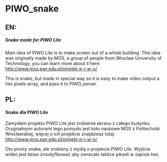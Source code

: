 # PIWO_snake
## EN:
##### Snake made for PIWO Lite
Main idea of PIWO Lite is to make screen out of a whole building. This idea was originally made by MOS, a group of people from Wroclaw University of Technology, you can learn more about it here:
http://www.mos.pwr.edu.pl/projekt-p-i-w-o/

This is snake, but made in special way so it is easy to make video output a hex pixels array, and pass it to PIWO_server.

## PL:
#### Snake dla PIWO Lite
Zamysłem projektu PIWO Lite jest zrobienie ekranu z całego budynku. Oryginalnymi autorami tego pomysłu jest koło naukowe MOS z Politechniki Wrocławskiej, więcej o ich projekcie znajdziesz tutaj:
http://www.mos.pwr.edu.pl/projekt-p-i-w-o/

Oto prosty snake, ale zrobiony z myślą o projekcie PIWO Lite. Wyjście wideo jest łatwo zmodyfikować aby zwracało tablice pikseli w zapisie hex.
